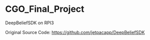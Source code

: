 # CGO_Final_Project
DeepBeliefSDK on RPI3 

Original Source Code: https://github.com/jetpacapp/DeepBeliefSDK
